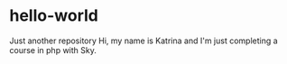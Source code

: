 # hello-world
Just another repository
Hi, my name is Katrina and I'm just completing a course in php with Sky.
